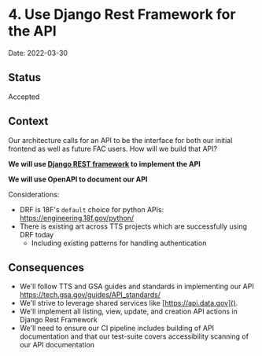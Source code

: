 # 4. Use Django Rest Framework for the API

Date: 2022-03-30

## Status

Accepted

## Context

Our architecture calls for an API to be the interface for both our initial frontend as well as future FAC users. How will we build that API?

**We will use [Django REST framework](https://www.django-rest-framework.org/) to implement the API**

**We will use OpenAPI to document our API**

Considerations:
* DRF is 18F's `default` choice for python APIs: https://engineering.18f.gov/python/
* There is existing art across TTS projects which are successfully using DRF today
  * Including existing patterns for handling authentication


## Consequences

* We'll follow TTS and GSA guides and standards in implementing our API https://tech.gsa.gov/guides/API_standards/
* We'll strive to leverage shared services like [https://api.data.gov]().
* We'll implement all listing, view, update, and creation API actions in Django Rest Framework
* We'll need to ensure our CI pipeline includes building of API documentation and that our test-suite covers accessibility scanning of our API documentation
